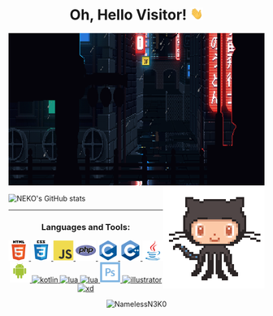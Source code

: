 <h1 align="center">Oh, Hello Visitor! <img src="https://raw.githubusercontent.com/ABSphreak/ABSphreak/master/gifs/Hi.gif" height="25"/></h1>

<img src="https://github.com/NamelessN3K0/NamelessN3K0/blob/main/banner.gif" height="300" width="100%" >

 <img align='right' src='https://github.com/NamelessN3K0/NamelessN3K0/blob/main/OctoCat.gif' height='200'>

![NEKO's GitHub stats](https://github-readme-stats.vercel.app/api?username=NamelessN3K0&show_icons=true&theme=aura_dark&count_private=true&include_all_commits=false)

__________
<h3 align="center">Languages and Tools:</h3>
<p align="center"> 
 
 <!-- HTML ! -->
 <a href="https://www.w3.org/html/" target="_blank" rel="noreferrer"> 
 <img src="https://raw.githubusercontent.com/devicons/devicon/master/icons/html5/html5-original-wordmark.svg" alt="html5" width="40" height="40"/> </a> 
 
 <!-- CSS ! -->
 <a href="https://www.w3schools.com/css/" target="_blank" rel="noreferrer"> 
 <img src="https://raw.githubusercontent.com/devicons/devicon/master/icons/css3/css3-original-wordmark.svg" alt="css3" width="40" height="40"/> </a> 
 
 <!-- JS ! -->
 <a href="https://developer.mozilla.org/en-US/docs/Web/JavaScript" target="_blank" rel="noreferrer"> 
 <img src="https://raw.githubusercontent.com/devicons/devicon/master/icons/javascript/javascript-original.svg" alt="javascript" width="40" height="40"/> </a> 
 
 <!-- PHP ! -->
 <a href="https://www.php.net" target="_blank" rel="noreferrer"> 
 <img src="https://raw.githubusercontent.com/devicons/devicon/master/icons/php/php-original.svg" alt="php" width="40" height="40"/> </a>
 
 <!-- C ! -->
 <a href="https://www.cprogramming.com/" target="_blank" rel="noreferrer"> 
 <img src="https://raw.githubusercontent.com/devicons/devicon/master/icons/c/c-original.svg" alt="c" width="40" height="40"/> </a> 
 
 <!-- CPP ! -->
 <a href="https://www.w3schools.com/cpp/" target="_blank" rel="noreferrer"> 
 <img src="https://raw.githubusercontent.com/devicons/devicon/master/icons/cplusplus/cplusplus-original.svg" alt="cplusplus" width="40" height="40"/> </a> 

 <!-- JAVA ! -->
 <a href="https://www.java.com" target="_blank" rel="noreferrer"> 
 <img src="https://raw.githubusercontent.com/devicons/devicon/master/icons/java/java-original.svg" alt="java" width="40" height="40"/> </a> 
 
  <!-- ANDROID ! -->
 <a href="https://developer.android.com" target="_blank" rel="noreferrer">
 <img src="https://raw.githubusercontent.com/devicons/devicon/master/icons/android/android-original-wordmark.svg" alt="android" width="40" height="40"/> </a> 
 
 <!-- KOTLIN ! -->
 <a href="https://kotlinlang.org" target="_blank" rel="noreferrer"> 
 <img src="https://www.vectorlogo.zone/logos/kotlinlang/kotlinlang-icon.svg" alt="kotlin" width="40" height="40"/> </a> 

 <!-- LUA ! -->
 <a href="https://www.lua.org" target="_blank" rel="noreferrer"> 
 <img src="https://www.vectorlogo.zone/logos/lua/lua-official.svg" alt="lua" width="40" height="40"/> </a> 

  <!-- MARIADB ! -->
 <a href="https://mariadb.org" target="_blank" rel="noreferrer"> 
 <img src="https://www.vectorlogo.zone/logos/mariadb/mariadb-icon.svg" alt="lua" width="40" height="40"/> </a> 
 
 <!-- PHOTOSHOP ! -->
 <a href="https://www.photoshop.com/en" target="_blank" rel="noreferrer"> 
 <img src="https://raw.githubusercontent.com/devicons/devicon/master/icons/photoshop/photoshop-line.svg" alt="photoshop" width="40" height="40"/> </a> 
 
 <!-- ILUSTRATOR ! -->
 <a href="https://www.adobe.com/in/products/illustrator.html" target="_blank" rel="noreferrer"> 
 <img src="https://www.vectorlogo.zone/logos/adobe_illustrator/adobe_illustrator-icon.svg" alt="illustrator" width="40" height="40"/> </a> 
 
 <!-- XD ! -->
 <a href="https://www.adobe.com/products/xd.html" target="_blank" rel="noreferrer"> 
 <img src="https://cdn.worldvectorlogo.com/logos/adobe-xd.svg" alt="xd" width="40" height="40"/> </a> 
</p>

<p align="center"> <img src="https://komarev.com/ghpvc/?username=NamelessN3K0&label=Profile%20views&color=DC6668&style=flat" alt="NamelessN3K0" /> </p>
